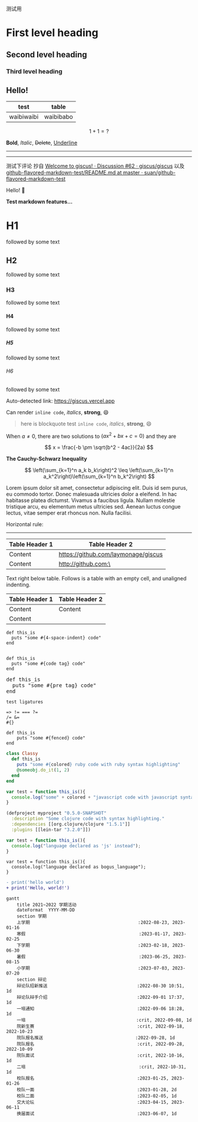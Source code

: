 测试用

# First level heading

## Second level heading

### Third level heading

## Hello!

| test | table |
|------|-------|
|waibiwaibi|waibibabo|

$$
1+1=?
$$

**Bold**, *Italic*, <s>Delete</s>, <u>Underline</u>

---

------

测试下评论
抄自 [Welcome to giscus! · Discussion #62 · giscus/giscus](https://github.com/giscus/giscus/discussions/62#discussioncomment-740574)
以及 [github-flavored-markdown-test/README.md at master · suan/github-flavored-markdown-test](https://github.com/suan/github-flavored-markdown-test/blob/master/README.md)

Hello! 🎉

**Test markdown features...**

# H1
followed by some text

## H2
followed by some text

### H3
followed by some text

#### H4
followed by some text

##### H5
followed by some text

###### H6
followed by some text

Auto-detected link: https://giscus.vercel.app

Can render `inline code`, *italics*, **strong**, 😄

> here is blockquote
> test `inline code`, *italics*, **strong**, 😄

When $a \neq 0$, there are two solutions to $(ax^2 + bx + c = 0)$ and they are

$$
x = \frac{-b \pm \sqrt{b^2 - 4ac}}{2a}
$$


**The Cauchy-Schwarz Inequality**

$$
\left(\sum_{k=1}^n a_k b_k\right)^2 \leq \left(\sum_{k=1}^n a_k^2\right)\left(\sum_{k=1}^n b_k^2\right)
$$


Lorem ipsum dolor sit amet, consectetur adipiscing elit. Duis id sem purus, eu commodo tortor. Donec malesuada ultricies dolor a eleifend. In hac habitasse platea dictumst. Vivamus a faucibus ligula. Nullam molestie tristique arcu, eu elementum metus ultricies sed. Aenean luctus congue lectus, vitae semper erat rhoncus non. Nulla facilisi.

Horizontal rule:

---

|Table Header 1|Table Header 2|
|----|----|
|Content|	https://github.com/laymonage/giscus|
|Content|	http://github.com:\<test>|
Text right below table. Follows is a table with an empty cell, and unaligned indenting.

|Table Header 1	| Table Header 2|
|---|---|
|Content|	Content|
|Content| |


    def this_is
      puts "some #{4-space-indent} code"
    end

<code>
def this_is
  puts "some #{code tag} code"
end
</code>

<pre>
def this_is
  puts "some #{pre tag} code"
end
</pre>

```
test ligatures

=> != === ?=
/= &=
#{}
```

```
def this_is
    puts "some #{fenced} code"
end
```

```ruby
class Classy
  def this_is
    puts "some #{colored} ruby code with ruby syntax highlighting"
    @someobj.do_it(1, 2)
  end
end
```

```javascript
var test = function this_is(){
  console.log("some" + colored + "javascript code with javascript syntax highlighting really long");
}
```

```clojure
(defproject myproject "0.5.0-SNAPSHOT"
  :description "Some clojure code with syntax highlighting."
  :dependencies [[org.clojure/clojure "1.5.1"]]
  :plugins [[lein-tar "3.2.0"]])
```

```js
var test = function this_is(){
  console.log("language declared as 'js' instead");
}
```

```bogus_language
var test = function this_is(){
  console.log("language declared as bogus_language");
}
```

```diff
- print('hello world')
+ print('Hello, world!')
```

```mermaid
gantt
    title 2021~2022 学期活动
    dateFormat  YYYY-MM-DD
    section 学期
    上学期                                         :2022-08-23, 2023-01-16
    寒假                                           :2023-01-17, 2023-02-25
    下学期                                         :2023-02-18, 2023-06-30
    暑假                                           :2023-06-25, 2023-08-15
    小学期                                         :2023-07-03, 2023-07-20
    section 辩论
    辩论队招新推送                                  :2022-08-30 10:51, 1d
    辩论队辩手介绍                                  :2022-09-01 17:37, 1d
    一培通知                                       :2022-09-06 18:28, 1d
    一培                                          :crit, 2022-09-08, 1d
    院新生赛                                       :crit, 2022-09-18, 2022-10-23
    院队报名推送                                   :2022-09-28, 1d
    院队报名                                       :crit, 2022-09-28, 2022-10-09
    院队面试                                       :crit, 2022-10-16, 1d
    二培                                           :crit, 2022-10-31, 1d
    校队报名                                       :2023-01-25, 2023-01-26
    校队一面                                       :2023-01-28, 2d
    校队二面                                       :2023-02-05, 1d
    交大论坛                                       :2023-04-15, 2023-06-11
    换届面试                                       :2023-06-07, 1d
```